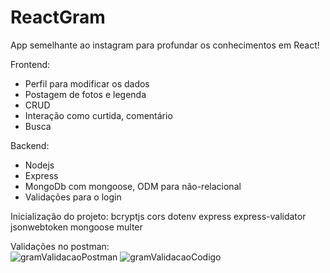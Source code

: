 # ReactGram
App semelhante ao instagram para profundar os conhecimentos em React!

Frontend: 
- Perfil para modificar os dados
- Postagem de fotos e legenda
- CRUD 
- Interação como curtida, comentário
- Busca

Backend:
- Nodejs
- Express
- MongoDb com mongoose, ODM para não-relacional
- Validações para o login

Inicialização do projeto:
bcryptjs
cors
dotenv 
express
express-validator 
jsonwebtoken 
mongoose 
multer


Validações no postman:<br>
![gramValidacaoPostman](https://user-images.githubusercontent.com/89535654/182631925-22a3b143-88db-462e-9a8e-551cfd8e9837.png)
![gramValidacaoCodigo](https://user-images.githubusercontent.com/89535654/182632034-ec4fe6c8-2fc6-4b61-af7f-bb00251f39d2.png)
